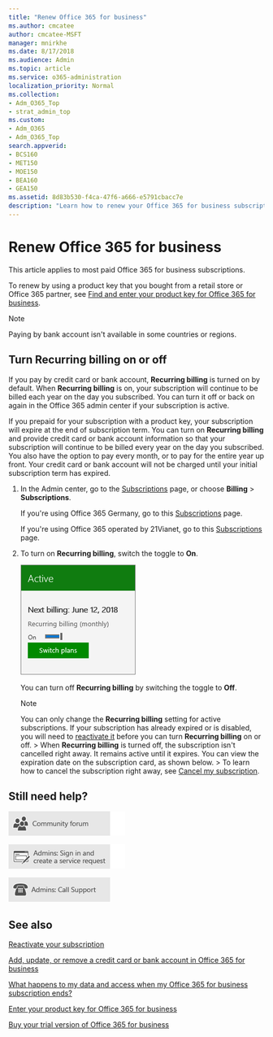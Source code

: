 ```yaml
---
title: "Renew Office 365 for business"
ms.author: cmcatee
author: cmcatee-MSFT
manager: mnirkhe
ms.date: 8/17/2018
ms.audience: Admin
ms.topic: article
ms.service: o365-administration
localization_priority: Normal
ms.collection:
- Adm_O365_Top
- strat_admin_top
ms.custom:
- Adm_O365
- Adm_O365_Top
search.appverid:
- BCS160
- MET150
- MOE150
- BEA160
- GEA150
ms.assetid: 8d83b530-f4ca-47f6-a666-e5791cbacc7e
description: "Learn how to renew your Office 365 for business subscription using a product key and turn on or off the recurring billing. "
---
```


# Renew Office 365 for business

This article applies to most paid Office 365 for business subscriptions.
  
To renew by using a product key that you bought from a retail store or Office 365 partner, see [Find and enter your product key for Office 365 for business](../misc/enter-your-product-key.md).
  
> [!NOTE]
> Paying by bank account isn't available in some countries or regions. 
  
## Turn Recurring billing on or off
<a name="BKMK_Renew"> </a>

If you pay by credit card or bank account, **Recurring billing** is turned on by default. When **Recurring billing** is on, your subscription will continue to be billed each year on the day you subscribed. You can turn it off or back on again in the Office 365 admin center if your subscription is active. 
  
If you prepaid for your subscription with a product key, your subscription will expire at the end of subscription term. You can turn on **Recurring billing** and provide credit card or bank account information so that your subscription will continue to be billed every year on the day you subscribed. You also have the option to pay every month, or to pay for the entire year up front. Your credit card or bank account will not be charged until your initial subscription term has expired. 
  
1. In the Admin center, go to the [Subscriptions](https://go.microsoft.com/fwlink/p/?linkid=842054) page, or choose **Billing** \> **Subscriptions**.
    
    If you're using Office 365 Germany, go to this [Subscriptions](https://go.microsoft.com/fwlink/p/?linkid=847745) page. 
    
    If you're using Office 365 operated by 21Vianet, go to this [Subscriptions](https://go.microsoft.com/fwlink/p/?linkid=850626) page. 
    
2. To turn on **Recurring billing**, switch the toggle to **On**.
    
    ![Close-up of a Subscription card that has Recurring billing turned on.](../media/984464dc-6b63-4b24-84e1-67f6c4b1d48e.png)
  
    You can turn off **Recurring billing** by switching the toggle to **Off**.
    
    > [!NOTE]
    >  You can only change the **Recurring billing** setting for active subscriptions. If your subscription has already expired or is disabled, you will need to [reactivate it](reactivate-your-subscription.md) before you can turn **Recurring billing** on or off. >  When **Recurring billing** is turned off, the subscription isn't cancelled right away. It remains active until it expires. You can view the expiration date on the subscription card, as shown below. >  To learn how to cancel the subscription right away, see [Cancel my subscription](cancel-your-subscription.md). 
  
## Still need help?
<a name="BKMK_Renew"> </a>

[![Get help from the Office 365 community forums](../media/12a746cc-184b-4288-908c-f718ce9c4ba5.png)](https://go.microsoft.com/fwlink/p/?LinkId=518605)
  
[![Admins: Sign in and create a service request](../media/10862798-181d-47a5-ae4f-3f8d5a2874d4.png)]( https://go.microsoft.com/fwlink/p/?LinkId=519124)
  
[![Admins: Call Support](../media/9f262e67-e8c9-4fc0-85c2-b3f4cfbc064e.png)](https://go.microsoft.com/fwlink/p/?LinkID=518322)
  
## See also
<a name="BKMK_Renew"> </a>

[Reactivate your subscription](reactivate-your-subscription.md)
  
[Add, update, or remove a credit card or bank account in Office 365 for business](add-update-or-remove-credit-card-or-bank-account.md)
  
[What happens to my data and access when my Office 365 for business subscription ends?](what-if-my-subscription-expires-0.md)
  
[Enter your product key for Office 365 for business](../misc/enter-your-product-key.md)
  
[Buy your trial version of Office 365 for business](buy-a-subscription-from-your-free-trial.md)

